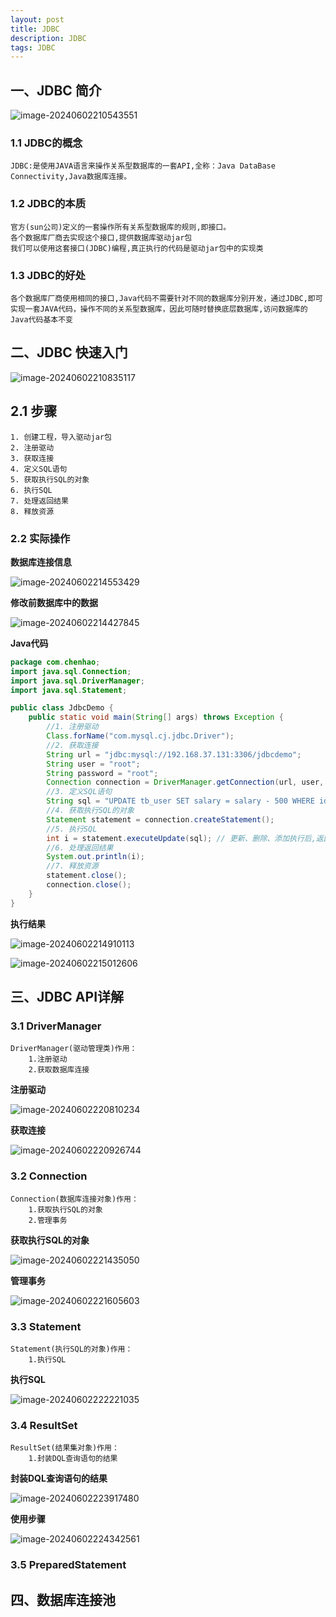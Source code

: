 ```yaml
---
layout: post
title: JDBC
description: JDBC
tags: JDBC
---
```


## 一、JDBC 简介

![image-20240602210543551](/images/posts/2024-06-02-JDBC/image-20240602210543551.png)

### 1.1 JDBC的概念

```
JDBC:是使用JAVA语言来操作关系型数据库的一套API,全称：Java DataBase Connectivity,Java数据库连接。
```

### 1.2 JDBC的本质

```
官方(sun公司)定义的一套操作所有关系型数据库的规则,即接口。
各个数据库厂商去实现这个接口,提供数据库驱动jar包
我们可以使用这套接口(JDBC)编程,真正执行的代码是驱动jar包中的实现类
```

### 1.3 JDBC的好处

```
各个数据库厂商使用相同的接口,Java代码不需要针对不同的数据库分别开发，通过JDBC,即可实现一套JAVA代码，操作不同的关系型数据库，因此可随时替换底层数据库,访问数据库的Java代码基本不变
```

## 二、JDBC 快速入门



![image-20240602210835117](/images/posts/2024-06-02-JDBC/image-20240602210835117.png)

## 2.1 步骤

```
1. 创建工程，导入驱动jar包
2. 注册驱动
3. 获取连接
4. 定义SQL语句
5. 获取执行SQL的对象
6. 执行SQL
7. 处理返回结果
8. 释放资源
```

### 2.2 实际操作

**数据库连接信息**

![image-20240602214553429](/images/posts/2024-06-02-JDBC/image-20240602214553429.png)

**修改前数据库中的数据**

![image-20240602214427845](/images/posts/2024-06-02-JDBC/image-20240602214427845.png)

**Java代码**

```JAVA
package com.chenhao;
import java.sql.Connection;
import java.sql.DriverManager;
import java.sql.Statement;

public class JdbcDemo {
    public static void main(String[] args) throws Exception {
        //1. 注册驱动
        Class.forName("com.mysql.cj.jdbc.Driver");
        //2. 获取连接
        String url = "jdbc:mysql://192.168.37.131:3306/jdbcdemo";
        String user = "root";
        String password = "root";
        Connection connection = DriverManager.getConnection(url, user, password);
        //3. 定义SQL语句
        String sql = "UPDATE tb_user SET salary = salary - 500 WHERE id = 1";
        //4. 获取执行SQL的对象
        Statement statement = connection.createStatement();
        //5. 执行SQL
        int i = statement.executeUpdate(sql); // 更新、删除、添加执行后,返回影响行数
        //6. 处理返回结果
        System.out.println(i);
        //7. 释放资源
        statement.close();
        connection.close();
    }
}
```

**执行结果**

![image-20240602214910113](/images/posts/2024-06-02-JDBC/image-20240602214910113.png)

![image-20240602215012606](/images/posts/2024-06-02-JDBC/image-20240602215012606.png)

## 三、JDBC API详解

### 3.1 DriverManager

```
DriverManager(驱动管理类)作用：
	1.注册驱动
	2.获取数据库连接
```

**注册驱动**

![image-20240602220810234](/images/posts/2024-06-02-JDBC/image-20240602220810234.png)

**获取连接**

![image-20240602220926744](/images/posts/2024-06-02-JDBC/image-20240602220926744.png)

### 3.2 Connection

```
Connection(数据库连接对象)作用：
	1.获取执行SQL的对象
	2.管理事务
```

**获取执行SQL的对象**

![image-20240602221435050](/images/posts/2024-06-02-JDBC/image-20240602221435050.png)

**管理事务**

![image-20240602221605603](/images/posts/2024-06-02-JDBC/image-20240602221605603.png)

### 3.3 Statement

```
Statement(执行SQL的对象)作用：
	1.执行SQL
```

**执行SQL**

![image-20240602222221035](/images/posts/2024-06-02-JDBC/image-20240602222221035.png)

### 3.4 ResultSet

```
ResultSet(结果集对象)作用：
	1.封装DQL查询语句的结果
```

**封装DQL查询语句的结果**

![image-20240602223917480](/images/posts/2024-06-02-JDBC/image-20240602223917480.png)

**使用步骤**

![image-20240602224342561](/images/posts/2024-06-02-JDBC/image-20240602224342561.png)

### 3.5 PreparedStatement



## 四、数据库连接池
